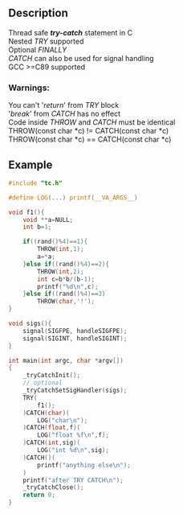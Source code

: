 ## Description
Thread safe _**try-сatch**_ statement in C  
Nested _TRY_ supported  
Optional _FINALLY_  
_CATCH_ can also be used for signal handling  
GCC >=C89 supported  

### Warnings:
You can't '_return_' from _TRY_ block  
'_break_' from _CATCH_ has no effect  
Сode inside _THROW_ and _CATCH_ must be identical  
THROW(const char *c) != CATCH(const char *c)   
THROW(const char *c) == CATCH(const char *c)  

## Example
```c
#include "tc.h"

#define LOG(...) printf(__VA_ARGS__)

void f1(){
    void **a=NULL;
    int b=1;

    if((rand()%4)==1){
        THROW(int,1);
        a=*a;
    }else if((rand()%4)==2){
        THROW(int,2);
        int c=b*b/(b-1);
        printf("%d\n",c);
    }else if((rand()%4)==3)
        THROW(char,'!');
}

void sigs(){
    signal(SIGFPE, handleSIGFPE);
    signal(SIGINT, handleSIGINT);
}

int main(int argc, char *argv[])
{
    _tryCatchInit();
    // optional
    _tryCatchSetSigHandler(sigs);
    TRY(
        f1();
    )CATCH(char)(
        LOG("char\n");
    )CATCH(float,f)(
        LOG("float %f\n",f);
    )CATCH(int,sig)(
        LOG("int %d\n",sig);
    )CATCH()(
        printf("anything else\n");
    )
    printf("after TRY CATCH\n");
    _tryCatchClose();
    return 0;
}
```

